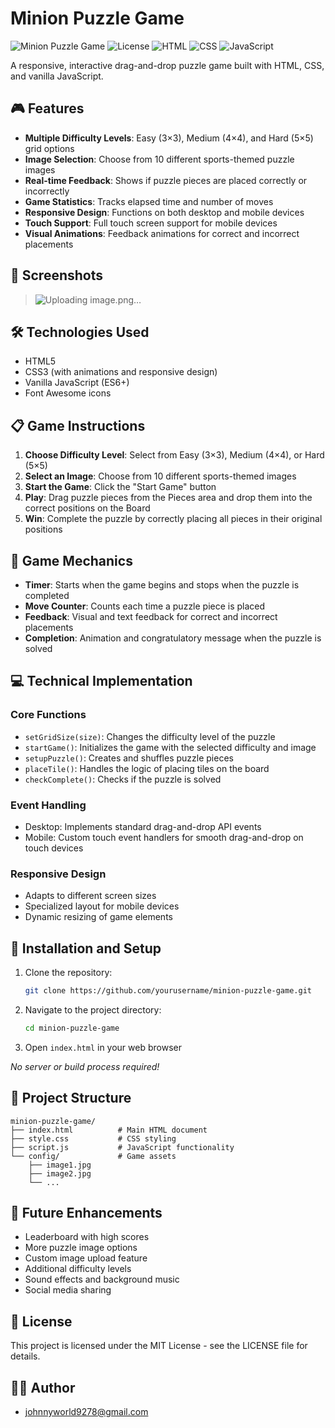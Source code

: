 # Minion Puzzle Game

![Minion Puzzle Game](https://img.shields.io/badge/Game-Puzzle-blue)
![License](https://img.shields.io/badge/license-MIT-green)
![HTML](https://img.shields.io/badge/HTML-5-orange)
![CSS](https://img.shields.io/badge/CSS-3-blue)
![JavaScript](https://img.shields.io/badge/JavaScript-ES6-yellow)

A responsive, interactive drag-and-drop puzzle game built with HTML, CSS, and vanilla JavaScript.

## 🎮 Features

- **Multiple Difficulty Levels**: Easy (3×3), Medium (4×4), and Hard (5×5) grid options
- **Image Selection**: Choose from 10 different sports-themed puzzle images
- **Real-time Feedback**: Shows if puzzle pieces are placed correctly or incorrectly
- **Game Statistics**: Tracks elapsed time and number of moves
- **Responsive Design**: Functions on both desktop and mobile devices
- **Touch Support**: Full touch screen support for mobile devices
- **Visual Animations**: Feedback animations for correct and incorrect placements

## 📱 Screenshots
 >  ![Uploading image.png…]()



## 🛠️ Technologies Used

- HTML5
- CSS3 (with animations and responsive design)
- Vanilla JavaScript (ES6+)
- Font Awesome icons

## 📋 Game Instructions

1. **Choose Difficulty Level**: Select from Easy (3×3), Medium (4×4), or Hard (5×5)
2. **Select an Image**: Choose from 10 different sports-themed images
3. **Start the Game**: Click the "Start Game" button
4. **Play**: Drag puzzle pieces from the Pieces area and drop them into the correct positions on the Board
5. **Win**: Complete the puzzle by correctly placing all pieces in their original positions

## 🎯 Game Mechanics

- **Timer**: Starts when the game begins and stops when the puzzle is completed
- **Move Counter**: Counts each time a puzzle piece is placed
- **Feedback**: Visual and text feedback for correct and incorrect placements
- **Completion**: Animation and congratulatory message when the puzzle is solved

## 💻 Technical Implementation

### Core Functions

- `setGridSize(size)`: Changes the difficulty level of the puzzle
- `startGame()`: Initializes the game with the selected difficulty and image
- `setupPuzzle()`: Creates and shuffles puzzle pieces
- `placeTile()`: Handles the logic of placing tiles on the board
- `checkComplete()`: Checks if the puzzle is solved

### Event Handling

- Desktop: Implements standard drag-and-drop API events
- Mobile: Custom touch event handlers for smooth drag-and-drop on touch devices

### Responsive Design

- Adapts to different screen sizes
- Specialized layout for mobile devices
- Dynamic resizing of game elements

## 🔧 Installation and Setup

1. Clone the repository:
   ```bash
   git clone https://github.com/yourusername/minion-puzzle-game.git
   ```

2. Navigate to the project directory:
   ```bash
   cd minion-puzzle-game
   ```

3. Open `index.html` in your web browser

*No server or build process required!*

## 📁 Project Structure

```
minion-puzzle-game/
├── index.html          # Main HTML document
├── style.css           # CSS styling
├── script.js           # JavaScript functionality
└── config/             # Game assets
    ├── image1.jpg
    ├── image2.jpg
    └── ...
```

## 📝 Future Enhancements

- Leaderboard with high scores
- More puzzle image options
- Custom image upload feature
- Additional difficulty levels
- Sound effects and background music
- Social media sharing

## 📜 License

This project is licensed under the MIT License - see the LICENSE file for details.

## 👨‍💻 Author
- johnnyworld9278@gmail.com
